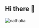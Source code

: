 ## Hi there 👋

<p><img align="left" src="https://github-readme-stats.vercel.app/api/top-langs?username=nathalia-sevilha&show_icons=true&locale=en&layout=compact&theme=github_dark" alt="nathalia" /></p>

<!--
**Nathalia-Sevilha/Nathalia-Sevilha** is a ✨ _special_ ✨ repository because its `README.md` (this file) appears on your GitHub profile.

Here are some ideas to get you started:

- 🔭 I’m currently working on ...
- 🌱 I’m currently learning ...
- 👯 I’m looking to collaborate on ...
- 🤔 I’m looking for help with ...
- 💬 Ask me about ...
- 📫 How to reach me: ...
- 😄 Pronouns: ...
- ⚡ Fun fact: ...
-->
